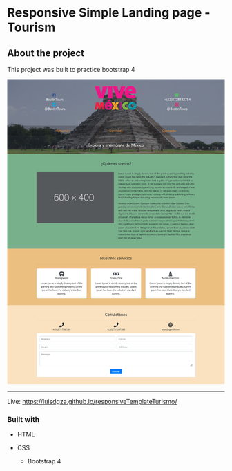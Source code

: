 # Responsive Simple Landing page - Tourism

## About the project

This project was built to practice bootstrap 4 


<img src="./sc-desktop.jpeg" alt="screenshot-desktop" width="800">

---

Live: https://luisdgza.github.io/responsiveTemplateTurismo/

### Built with

- HTML
  
- CSS
  - Bootstrap 4
